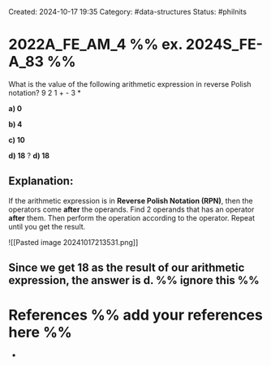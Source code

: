 Created: 2024-10-17 19:35
Category: #data-structures
Status: #philnits


# 2022A_FE_AM_4 %% ex. 2024S_FE-A_83 %%

What is the value of the following arithmetic expression in reverse Polish notation?
	9      2      1      +      -      3      *

**a) 0**

**b) 4**

**c) 10**

**d) 18**
? 
**d) 18**
## **Explanation:**
If the arithmetic expression is in **Reverse Polish Notation (RPN)**, then the operators come **after** the operands. Find 2 operands that has an operator **after** them. Then perform the operation according to the operator. Repeat until you get the result.

![[Pasted image 20241017213531.png]]

Since we get 18 as the result of our arithmetic expression, the answer is **d**.
%% ignore this %%
---









# References %% add your references here %%
- 